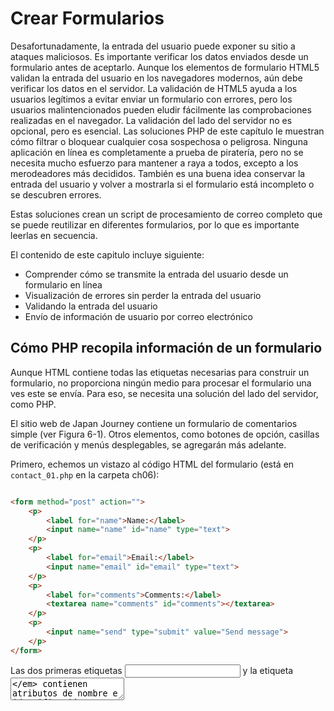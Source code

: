 # Crear Formularios

Desafortunadamente, la entrada del usuario puede exponer su sitio a 
ataques maliciosos. Es importante verificar los datos enviados desde 
un formulario antes de aceptarlo. Aunque los elementos de formulario 
HTML5 validan la entrada del usuario en los navegadores modernos, 
aún debe verificar los datos en el servidor. La validación de HTML5 
ayuda a los usuarios legítimos a evitar enviar un formulario con 
errores, pero los usuarios malintencionados pueden eludir fácilmente 
las comprobaciones realizadas en el navegador. La validación del 
lado del servidor no es opcional, pero es esencial. Las soluciones 
PHP de este capítulo le muestran cómo filtrar o bloquear cualquier 
cosa sospechosa o peligrosa. Ninguna aplicación en línea es 
completamente a prueba de piratería, pero no se necesita mucho 
esfuerzo para mantener a raya a todos, excepto a los merodeadores 
más decididos. También es una buena idea conservar la entrada del 
usuario y volver a mostrarla si el formulario está incompleto o se 
descubren errores. 

Estas soluciones crean un script de procesamiento de correo completo 
que se puede reutilizar en diferentes formularios, por lo que es 
importante leerlas en secuencia.

El contenido de este capitulo incluye siguiente:

- Comprender cómo se transmite la entrada del usuario desde un 
formulario en línea
- Visualización de errores sin perder la entrada del usuario
- Validando la entrada del usuario
- Envío de información de usuario por correo electrónico

## Cómo PHP recopila información de un formulario

Aunque HTML contiene todas las etiquetas necesarias para construir un 
formulario, no proporciona ningún medio para procesar el formulario 
una ves este se envía. Para eso, se necesita una solución del lado del 
servidor, como PHP.

El sitio web de Japan Journey contiene un formulario de comentarios 
simple (ver Figura 6-1). Otros elementos, como botones de opción, 
casillas de verificación y menús desplegables, se agregarán más adelante.

Primero, echemos un vistazo al código HTML del formulario (está en 
`contact_01.php` en la carpeta ch06):


```html

<form method="post" action="">
    <p>
        <label for="name">Name:</label>
        <input name="name" id="name" type="text">
    </p>
    <p>
        <label for="email">Email:</label>
        <input name="email" id="email" type="text">
    </p>
    <p>
        <label for="comments">Comments:</label>
        <textarea name="comments" id="comments"></textarea>
    </p>
    <p>
        <input name="send" type="submit" value="Send message">
    </p>
</form>
```

Las dos primeras etiquetas _<input>_ y la etiqueta _<textarea>_ contienen 
atributos de nombre e identificación configurados con el mismo valor. 
La razón de esta duplicación es la accesibilidad. HTML usa el atributo 
_id_ para asociar el elemento _<label>_ con el elemento _<input>_ correcto. 
Los scripts de procesamiento de formularios, sin embargo, se basan en 
el atributo de _name_. Por lo tanto, aunque el atributo _id_ es opcional 
en el botón _submit_, debe usar el atributo _name_ para cada elemento 
del formulario que desee procesar.

El atributo _name_ de un elemento de entrada de formulario normalmente no 
debe contener espacios. Si desea combinar varias palabras, únalas con un 
guión bajo (PHP lo hará automáticamente si deja espacios). Debido a que el 
script desarrollado más adelante en este capítulo convierte los atributos 
_name_ en variables PHP, no use guiones ni ningún otro carácter que no sea 
válido en los nombres de las variables PHP.

Otras dos cosas a tener en cuenta son los atributos de _method_ y _action_
dentro de la etiqueta de apertura _<form>_. El atributo de _method_ determina 
cómo el formulario envía datos. Se puede configurar para _post_ y _get_. El 
atributo _action_ le dice al navegador dónde enviar los datos para su 
procesamiento cuando se hace clic en el botón _submit_. Si el valor se deja 
vacío, como aquí, la página intenta procesar el formulario en sí. Sin embargo, 
un atributo _action_ vacío no es válido en HTML5, por lo que será necesario corregirlo.

He evitado deliberadamente el uso de cualquiera de las nuevas funciones 
de formulario HTML5, como _type = "email"_ y el atributo _required_. Esto 
facilita la prueba de los scripts de validación del lado del servidor PHP. 
Después de la prueba, puede actualizar sus formularios para utilizar las 
funciones de validación de HTML5. La validación en el navegador es 
principalmente una cortesía hacia el usuario para evitar que se envíe 
información incompleta, por lo que es opcional. La validación del lado 
del servidor nunca debe omitirse.

## Diferencia entre Post y Get


De lo contrario, la carpeta ch06 contiene un conjunto completo de archivos 
para el sitio Japan Journey con todo el código del Capítulo 5 incorporado. 
Copie _contact_01.php_ a la raíz del sitio y cámbielo al nombre _contact.php_. 
También copie _footer.php_, _menu.php_ y _title.php_ de la carpeta _ch06 / includes_
a la carpeta _includes_ en la raíz del sitio.

1. Localice la etiqueta de apertura _<form>_ en _contact.php_ y cambie el valor 
del atributo del método de _post_ para obtener, así:

```html
<form method="get" action="">
```

2. Guarde _contact.php_ y cargue la página en un navegador. Escriba su nombre, 
dirección de correo electrónico y un mensaje corto en el formulario, luego haga 
clic en _Enviar mensaje_.


3. Busque en la barra de direcciones del navegador. Debería ver el contenido 
del formulario adjunto al final de la URL.  Si divide la URL, se verá así:

```
http://localhost/phpsols-4e/contact.php
?name=David
&email=david%40example.com
&comments=Greetings%21+%3A-%29
&send=Send+message
```

Los datos enviados por el formulario se han agregado a la URL básica 
como una cadena de consulta que comienza con un signo de interrogación. 
El valor de cada campo y el botón de envío se identifica mediante el 
atributo _name_ del elemento de formulario, seguido de un signo igual y 
los datos enviados. Los datos de cada elemento de entrada están separados 
por un signo comercial (&). Las URL no pueden contener espacios o ciertos 
caracteres (como un signo de exclamación o un emoticón), por lo que el 
navegador reemplaza los espacios con + y codifica otros caracteres como 
valores hexadecimales, un proceso conocido como codificación de URL (para 
obtener una lista completa de valores, consulte 
www.degraeve.com/reference/urlencoding.php).
 
4. Vuelva al código de _contact.php_ y cambie el método a _post_, así:

```html
<form method="post" action="">
```

Guarde _contact.php_ y vuelva a cargar la página en su navegador. Escribe 
otro mensaje y haz clic en _Enviar mensaje_. Su mensaje debería desaparecer, 
pero no sucede nada. No se ha perdido, pero todavía no ha hecho nada para 
procesarlo.
 
6. En _contact.php_, agregue el siguiente código inmediatamente debajo de 
la etiqueta de cierre `</form>`:

```html
<pre>
<?php if ($_POST) { print_r($_POST); } ?>
</pre>
```

Esto muestra el contenido del array superglobal `$ _POST` si se han 
enviado datos _post_. Como se explicó en el Capítulo 4, la función 
_print_r()_ le permite inspeccionar el contenido de los array; las 
etiquetas `<pre>` simplemente facilitan la lectura de la salida.

7. Guarde la página y haga clic en el botón Actualizar en su navegador. 
Probablemente verá una advertencia similar a la siguiente. Esto le 
indica que los datos se volverán a enviar, que es exactamente lo que 
desea. Confirme que desea enviar la información nuevamente.

8. El código del paso 6 ahora debería mostrar el contenido de su mensaje 
debajo del formulario. Todo se ha almacenado en uno de los array 
superglobales de PHP, `$ _POST`, que contiene los datos enviados mediante 
el método _post_. El atributo _name_  de cada elemento del formulario 
se utiliza como clave del array, lo que facilita la recuperación del contenido.

```
       array
(
    [name] => David
    [email] => david@example.com
    [comments] => Hi!
    [send] => Send message
)
```

El array `$ _POST` usa los atributos `name` del formulario para 
identificar cada elemento de datos.

Como acaba de ver, el método `get` envía sus datos adjuntos a la URL, 
mientras que el método `post` los envía con los encabezados HTTP para 
que estén ocultos a la vista. Algunos navegadores limitan la longitud 
máxima de una URL a unos 2000 caracteres, por lo que el método `get` 
solo se puede utilizar para pequeñas cantidades de datos. El método 
`post` se puede utilizar para cantidades de datos mucho mayores. De 
forma predeterminada, PHP permite hasta 8 MB de datos `post` aunque las 
empresas de alojamiento pueden establecer un límite diferente.

Sin embargo, la diferencia más importante entre los dos métodos es su 
uso previsto. El método de `get` está diseñado para usarse en solicitudes 
que no generan cambios en el servidor, sin importar cuántas veces se 
haya realizado. En consecuencia, se utiliza principalmente para búsquedas 
en bases de datos; marcar el resultado de la búsqueda es útil porque todos 
los criterios de búsqueda están en la URL. Por otro lado, el método 
`post` está diseñado para peticiones que provocan cambios en el servidor. 
Por lo tanto, se usa para insertar, actualizar o eliminar registros en 
una base de datos, cargar archivos o enviar un correo electrónico.

Este capítulo se concentra en el método `post` y su array superglobal 
asociada, `$ _POST`.

## Obtener datos de formularios con PHP superglobals

El array superglobal `$_POST` contiene datos enviados mediante el 
método `post`. No debería sorprender que los datos enviados por el 
método `get` estén en el array `$_GET`.

Para acceder a los valores enviados por un formulario, simplemente 
coloque el atributo `name` elemento del formulario entre comillas 
entre corchetes después de `$ _POST` o `$ _GET`, según el atributo 
del método del formulario. Por tanto, el correo electrónico se convierte 
en `$_POST['email']` si se envía mediante el método `post` y 
`$_GET['email']` si se envía mediante el método `get`. 

Puede encontrar scripts que usen `$_REQUEST`, lo que evita la necesidad 
de distinguir entre `$_POST` o `$_GET`. Es menos seguro. Siempre 
debe saber de dónde proviene la información del usuario. `$_REQUEST` 
también incluye los valores de las cookies, por lo que no tiene idea 
si está tratando con un valor enviado por el método `post`, uno 
transmitido a través de la URL o inyectado por una cookie. Utilice 
siempre `$_POST` o `$_GET`.

Los scripts antiguos pueden usar `$HTTP_POST_VARS` o `$HTTP_GET_VARS`, 
que tienen el mismo significado que `$_POST` y `$_GET`. Se han 
eliminado las versiones antiguas. Utilice `$_POST` y `$_GET` en su lugar.


## Procesamiento y validación de la entrada del usuario

El objetivo final de este capítulo es enviar la entrada del formulario 
en `contact.php` por correo electrónico a su bandeja de entrada. El uso 
de la función `mail ()` de PHP es relativamente sencillo. Requiere un 
mínimo de tres argumentos: la dirección o direcciones a las que se envía 
el correo electrónico, una cadena que contiene la línea de asunto y una 
cadena que contiene el cuerpo del mensaje. El cuerpo del mensaje se 
construye concatenando (uniendo) el contenido de los campos de entrada 
en una sola cadena.

Las medidas de seguridad implementadas por la mayoría de los proveedores 
de servicios de Internet (ISP) hacen que sea difícil, si no imposible, 
probar la función `mail ()` en un entorno de prueba local. En lugar de 
saltar directamente al uso de `mail ()`, las Soluciones PHP 6-2 a 6-5 
se concentran en validar la entrada del usuario para asegurarse de que 
los campos obligatorios estén completos y muestren mensajes de error. 
La implementación de estas medidas hace que sus formularios en línea 
sean más fáciles de usar y seguros.

La utilizacion de JavaScript o elementos y atributos de formulario HTML5
para verificar la entrada del usuario se denomina validación del lado del 
cliente porque ocurre en la computadora del usuario (o cliente). Es útil 
porque es casi instantáneo y puede alertar al usuario sobre un problema 
sin hacer un viaje de ida y vuelta innecesario al servidor. Sin embargo, 
la validación del lado del cliente es fácil de eludir. Todo lo que tiene 
que hacer un usuario malintencionado es enviar datos desde un script 
personalizado y sus comprobaciones se vuelven inútiles. También es vital 
verificar la entrada del usuario con PHP.

Consejo

La validación del lado del cliente por sí sola es insuficiente. Siempre 
verifique los datos de una fuente externa usando la validación del lado 
del servidor con PHP.

### Creando un script reutilizable

La capacidad de reutilizar el mismo script, tal vez con solo unas pocas 
ediciones, para varios sitios web es un gran ahorro de tiempo. Sin embargo, 
enviar los datos de entrada a un archivo separado para su procesamiento 
dificulta alertar a los usuarios sobre errores sin perder su entrada. Para 
solucionar este problema, el enfoque adoptado en este capítulo es utilizar 
lo que se conoce como formulario de autoprocesamiento.

Cuando se envía el formulario, la página se vuelve a cargar y una 
declaración condicional ejecuta el script de procesamiento. Si la 
validación del lado del servidor detecta errores, el formulario se puede 
volver a mostrar con mensajes de error mientras se conserva la entrada 
del usuario. Partes del script específicas del formulario se incrustarán 
encima de la declaración `DOCTYPE`. Las partes genéricas y reutilizables 
estarán en un archivo separado que se puede incluir en cualquier página 
que requiera un script de procesamiento de correo electrónico.

Solución PHP 6-1: Prevención de secuencias de comandos entre sitios en 
una forma de autoprocesamiento

Dejar vacío el atributo `action` de una etiqueta de formulario de 
apertura u omitirlo por completo vuelve a cargar el formulario cuando 
se envían los datos. Sin embargo, un atributo `action` vacío no es 
válido en HTML5. PHP tiene una variable superglobal muy conveniente 
(`$_SERVER ['PHP_SELF']`) que contiene la ruta relativa a la raíz del 
sitio del archivo actual. Establecerlo como el valor del atributo 
`action` inserta automáticamente el valor correcto para un formulario 
de autoprocesamiento, pero usarlo por sí solo expone su sitio a un 
ataque malicioso conocido como `cross-site scripting (XSS)`. Esta 
solución PHP explica el riesgo y muestra cómo usar `$_SERVER['PHP_SELF']` 
de forma segura.

1. Cargue `bad_link.php` en la carpeta ch06 en un navegador. Contiene 
un único enlace a `form.php` en la misma carpeta; pero el enlace en el 
HTML subyacente se ha deformado deliberadamente para simular un ataque XSS.
     
2. Haga clic en el enlace. Dependiendo del navegador que esté utilizando, 
debería ver que la página de destino ha sido bloqueada (como se muestra 
en la Figura 6-3) o el diálogo de alerta de JavaScript que se muestra en 
la Figura 6-4.

Google Chrome automatically blocks suspected XSS attacks. 
Not all browsers are capable of blocking XSS attacks. 

Nota

Los enlaces en los archivos de ejercicios para esta solución PHP asumen 
que están en una carpeta llamada phpsols-4e / ch06 en la raíz de su 
servidor localhost. Ajústelos si es necesario para que coincidan con 
su configuración de prueba.

3. Descarte la alerta de JavaScript, si es necesario, y haga clic con 
el botón derecho para ver la fuente de la página. La línea 10 debería 
verse similar a esto:

```
<form method="post" action="/phpsols-4e/ch06/form.php">
<script>alert('Boo!')</script><foo"">
```

El enlace mal formado en `bad_link.php` ha inyectado un fragmento de 
JavaScript en la página inmediatamente después de la etiqueta de 
apertura `<form>`. En este caso, es una alerta JavaScript inofensiva; 
pero en un ataque XSS real, podría intentar robar cookies u otra 
información personal. Tal ataque sería silencioso, dejando al usuario 
inconsciente de lo que ha sucedido a menos que note el script en la 
barra de direcciones del navegador.

Esto ha sucedido porque `form.php` usa `$_SERVER['PHP_SELF']` para 
generar el valor del atributo `action`. El enlace mal formado inserta 
la ubicación de la página en el atributo `action`, cierra la etiqueta 
del formulario de apertura y luego inyecta la etiqueta `<script>`, que 
se ejecuta inmediatamente cuando se carga la página.


4. Una forma simple, pero efectiva, de neutralizar este tipo de ataque 
XSS es pasar `$_SERVER['PHP_SELF']` a la función `htmlentities()` 
de esta manera:

```html
<form method="post"  action="<?=
 htmlentities($_SERVER['PHP_SELF']) ?>">
```

Esto convierte los corchetes angulares de las etiquetas `<script`> en 
sus equivalentes de entidad HTML, evitando que se ejecute el script. 
Aunque funciona, deja la URL mal formada en la barra de direcciones 
del navegador, lo que podría llevar a los usuarios a cuestionar la 
seguridad de su sitio. Creo que una mejor solución es redirigir a los 
usuarios a una página de error cuando se detecta XSS.


5. En form.php, cree un bloque PHP encima de la declaración `DOCTYPE` 
y defina una variable con la ruta relativa a la raíz del sitio al 
archivo actual de esta manera:

```html
<?php
$currentPage = '/phpsols-4e/ch06/form.php';
?>
<!doctype html>
```

6. Ahora compare el valor de `$currentPage` con `$ _SERVER['PHP_SELF']`. 
Si no son idénticos, use la función `header()` para redirigir al usuario 
a una página de error y salir inmediatamente del script de esta manera:

```html
if ($currentPage !== $_SERVER['PHP_SELF']) {
    header('Location: http://localhost/phpsols-4e/ch06/missing.php');
    exit;
}
```

Precaución

La ubicación pasada a la función `header()` debe ser una URL completamente 
calificada. Si utiliza un vínculo relativo al documento, el destino se 
agrega al vínculo mal formado, lo que evita que la página se redirija 
correctamente.

7. Use `$currentPage` como el valor del atributo `action` en la etiqueta 
del formulario de apertura:

```html
<form method="post"  action="<?= $currentPage ?>">
```

8. Guarde `form.php`, vuelva a `bad_link.php` y vuelva a hacer clic en el 
enlace. Esta vez debería ser llevado directamente a `missing.php`.
 
9. Cargue `form.php` directamente en el navegador. Debería cargarse y 
funcionar como se esperaba.  La versión final está en `form_end.php` en 
la carpeta ch06. El archivo llamado `bad_link_end.php` enlaza con la 
versión terminada si solo desea probar el script.

Esta técnica implica más código que simplemente pasar `$_SERVER['PHP_SELF']` 
a la función `htmlentities()`; pero tiene la ventaja de guiar a los 
usuarios sin problemas a una página de error si han seguido un enlace 
malicioso a su formulario. Obviamente, la página de error debería 
vincularse a su menú principal.

Solución PHP 6-2: Asegúrese de que los campos obligatorios no estén en blanco

Cuando los campos obligatorios se dejan en blanco, no obtiene la 
información que necesita y es posible que el usuario nunca obtenga una 
respuesta, especialmente si se han omitido los datos de contacto.
Continúe usando el archivo de "Comprender la diferencia entre `post` y `get`" 
anteriormente en este capítulo. Alternativamente, use `contact_02.php` de 
la carpeta ch06 y elimine _02 del nombre del archivo.

1. La secuencia de comandos de procesamiento utiliza dos arrays llamadas 
`$errores` y` $missing` para almacenar los detalles de los errores y los 
campos obligatorios que no se han completado. Estos arrays se utilizarán 
para controlar la visualización de los mensajes de error junto con las
 etiquetas del formulario. No habrá ningún error cuando la página se 
cargue por primera vez, así que inicialice `$errors` y `$missing` como 
arrays vacíos en el bloque de código PHP en la parte superior de 
`contact.php`, así:


```html
<?php
include './includes/title.php';
$errors = [];
$missing = [];
?>
```

 
2. La secuencia de comandos de procesamiento de correo electrónico debe 
ejecutarse solo si se ha enviado el formulario. Use una declaración 
condicional para verificar el valor de la variable superglobal 
`$_SERVER['REQUEST_METHOD']`. Si es `POST` (todo en mayúsculas), sabrá 
que el formulario se envió mediante el método `post`. Agregue el código 
resaltado en negrita al bloque PHP en la parte superior de la página.

```html
<?php
include './includes/title.php';
$errors = [];
$missing = [];
// check if the form has been submitted
if ($_SERVER['REQUEST_METHOD'] == 'POST') {
    // email processing script
}
?>
```

Consejo

Verificar que el valor de `$_SERVER['REQUEST_METHOD']` sea `POST` es 
una condición genérica que se puede usar con cualquier formulario 
independientemente del nombre del botón Enviar.

3. Aunque aun no enviará el correo electrónico, defina dos variables 
para almacenar la dirección de destino y la línea de asunto del 
correo electrónico. El siguiente código va dentro de la declaración 
condicional que creó en el paso anterior:

```
if ( $_SERVER['REQUEST_METHOD'] == 'POST') {
    // email processing script
    $to = 'david@example.com'; // use your own email address
    $subject = 'Feedback from Japan Journey';
}
```

4. A continuación, cree dos arrays, uno que enumere el atributo `name` 
de cada campo en el formulario y la otra que enumere todos los campos 
obligatorios. Por el bien de esta demostración, haga que el campo de 
correo electrónico sea opcional, de modo que solo se requieran los 
campos `name` y `comments` Agregue el siguiente código dentro del 
bloque condicional inmediatamente después del código que define la 
línea de asunto:

```
    $subject = 'Feedback from Japan Journey';
    // list expected fields
    $expected = ['name', 'email', 'comments'];
    // set required fields
    $required = ['name', 'comments'];
}
```

Consejo

¿Por qué es necesaria ek array `$expected` ? Es para evitar que un 
atacante inyecte otras variables en el array `$_POST` en un intento de 
sobrescribir sus valores predeterminados. Al procesar solo las variables 
que espera, su formulario es mucho más seguro. Se ignoran los valores 
falsos.

5. La siguiente sección de código no es específica de este formulario, 
por lo que debe ir en un archivo externo que se puede incluir en 
cualquier secuencia de comandos de procesamiento de correo electrónico. 
Cree un nuevo archivo PHP llamado `processmail.php` en la carpeta 
`includes`. Luego inclúyalo en `contact.php` inmediatamente después 
del código que ingresó en el paso anterior, así:

```
    $required = ['name', 'comments'];
    require './includes/processmail.php';
}
```

6. El código en `processmail.php` comienza verificando las variables 
`$_POST` para los campos obligatorios que se han dejado en blanco. 
Elimine cualquier código predeterminado insertado por su editor y 
agregue lo siguiente a `processmail.php`: 

```
<?php
foreach ($_POST as $key => $value) {
    // strip whitespace from $value if not an array
    if (!is_array($value)) {
        $value = trim($value);
    }
    if (!in_array($key, $expected)) {
        // ignore the value, it's not in $expected
        continue;
    }
    if (in_array($key, $required) && empty($value)) {
        // required value is missing
        $missing[] = $key;
        $$key = "";
        continue;
    }
    $$key = $value;
}
```

Este bucle `foreach` procesa el array `$_POST` eliminando los espacios 
en blanco iniciales y finales de los campos de texto y asignando el 
contenido del campo a una variable con un nombre simplificado. 
Como resultado, `$_POST['email'] `se convierte en `$email`, y así 
sucesivamente. También verifica si los campos obligatorios se dejan en 
blanco y los agrega al array `$missing`, estableciendo la variable 
relacionada en una cadena vacía.

El array `_POST` es un array asociativa, por lo que el ciclo asigna la 
clave y el valor del elemento actual a `$key` y `$value`, respectivamente. 
El ciclo comienza verificando que el valor actual no sea un array, 
usando la función `is_array()` con el operador lógico `Not` (!). Si no 
es así, la función `trim()` elimina los espacios en blanco iniciales 
y finales y los reasigna a `$value`. Eliminar los espacios en blanco 
iniciales y finales evita que alguien presione la barra espaciadora 
varias veces para evitar completar un campo obligatorio.


Nota

Actualmente, el formulario solo tiene campos de entrada de texto, pero 
se ampliará más adelante para incluir elementos `<select>` y casillas 
de verificación que envían datos como arrays. Es necesario verificar 
si el valor del elemento actual es un array porque pasar un array a la 
función `trim()` desencadena un error.

La siguiente declaración condicional verifica si la clave actual no 
está en el array `$expected`. Si no es así, la palabra clave `continue` 
obliga al ciclo a dejar de procesar el elemento actual y pasar al 
siguiente. Por lo tanto, se ignora todo lo que no esté en el array 
$expected.

A continuación, verificamos si la clave del array actual está en el 
array `$required` y si no tiene ningún valor. Si la condición devuelve 
verdadera, la clave se agrega al arrayz `$missing` y una variable 
basada en el nombre de la clave se crea dinámicamente y su valor se 
establece en una cadena vacía. Observe que `$$key` comienza con dos 
signos de dólar en la siguiente línea:

```
$$key = "";
```

Esto significa que es una variable variable (consulte "Crear de nuevas 
variables dinámicamente" en el Capítulo 4). Entonces, si el valor de 
`$key` es `"name"`, `$$key` se convierte en `$name`.

Nuevamente, `continue` mueve el bucle al siguiente elemento.

Pero, si llegamos hasta la línea final del ciclo, sabemos que estamos 
tratando con un elemento que necesita ser procesado, por lo que se 
crea una variable basada en el nombre de la clave de forma dinámica y 
el valor actual se asigna a este.

7. Guarde `processmail.php`. Le agregará más código más adelante, pero 
pasemos ahora al cuerpo principal de `contact.php`. El atributo `action` 
en la etiqueta del formulario de apertura está vacío. Para propósitos 
de prueba local, simplemente establezca su valor en el nombre de la 
página actual:

```
<form method="post" action="contact.php">
```


8. Debe mostrar una advertencia si falta algo. Agregue una declaración 
condicional en la parte superior del contenido de la página entre el 
encabezado <h2> y el primer párrafo, así:


```html
<h2>Contact us</h2>
<?php if ($missing || $errors) { ?>
<p class="warning">Please fix the item(s) indicated.</p>
<?php } ?>
<p>Ut enim ad minim veniam . . . </p>
```


Esto verifica `$missing` y `$errors`, que inicializó como arrays vacios 
en el paso 1. Como se explica en "La verdad según PHP" en el Capítulo 4, 
un array vacío se trata como falso, por lo que el párrafo dentro de la 
declaración condicional no lo es se muestra cuando se carga la página 
por primera vez. Sin embargo, si no se ha completado un campo obligatorio 
cuando se envía el formulario, su nombre se agrega a la matriz `$missing`. 
Un array con al menos un elemento se trata como verdadera. El || significa 
"o", por lo que este párrafo de advertencia se mostrará si un campo 
obligatorio se deja en blanco o si se descubre un error. (El array 
$erros entra en juego en la Solución PHP 6-4).


9. Para asegurarse de que funciona hasta ahora, guarde `contact.php` 
y cárguelo normalmente en un navegador (no haga clic en el botón 
Actualizar). No se muestra el mensaje de advertencia. Haz clic en 
Enviar mensaje sin completar ninguno de los campos. Ahora debería ver 
el mensaje sobre elementos faltantes, como se muestra en la siguiente 
captura de pantalla.


10. Para mostrar un mensaje adecuado junto a cada campo obligatorio 
que falta, use una declaración condicional de PHP para insertar un 
`<span>` dentro de la etiqueta `<label>`, así:

```html
<label for="name">Name:
<?php if (in_array('name', $missing)) { ?>
    <span class="warning">Please enter your name</span>
<?php } ?>
</label>
```

La condición usa la función `in_array()` para verificar si el array 
`$missing` contiene el valor `name`. Si es así, se muestra el `<span>.` 
`$missing` se define como un array vacío en la parte superior de la 
secuencia de comandos, por lo que el intervalo no se mostrará cuando 
se cargue la página por primera vez.


11. Inserte advertencias similares para los campos de correo electrónico 
y comentarios como este:

```html
    <label for="email">Email:
    <?php if (in_array('email', $missing)) { ?>
        <span class="warning">Please enter your email address</span>
    <?php } ?>
    </label>
    <input name="email" id="email" type="text">
</p>
<p>
    <label for="comments">Comments:
    <?php if (in_array('comments', $missing)) { ?>
        <span class="warning">Please enter your comments</span>
    <?php } ?>
    </label>
```

El código PHP es el mismo excepto por el valor que busca en el array 
`$missing`. Es lo mismo que el atributo `name` del elemento de formulario.
 
12. Guarde `contact.php` y pruebe la página nuevamente, primero 
ingresando nada en ninguno de los campos. Las etiquetas del formulario 
deben verse como la Figura 6-5.


Aunque agregó una advertencia a `<label>` para el campo de correo 
electrónico, no se muestra porque el correo electrónico no se agregó 
al array `$required`. Como resultado, el código en `processmail.php` 
no lo agrega al array `$missing`.

13. Agregue un correo electrónico al array `$required` en el bloque 
de código en la parte superior de `comments.php`, así:

```
$required = ['name', 'comments', 'email'];
```

14. Haz clic en Enviar mensaje nuevamente sin completar ningún campo. 
Esta vez, verá un mensaje de advertencia junto a cada etiqueta.
     
15. Escriba su nombre en el campo `name`. En los campos Correo 
electrónico y Comentarios, simplemente presione la barra espaciadora 
varias veces y luego haga clic en Enviar mensaje. El mensaje de 
advertencia junto al campo Nombre desaparece, pero los otros dos 
mensajes de advertencia permanecen. El código en `processmail.php` 
quita los espacios en blanco de los campos de texto, por lo que 
rechaza los intentos de omitir los campos obligatorios ingresando 
una serie de espacios. Si tiene algún problema, compare su código 
con `contact_03.php` e `includes/processmail_01.php` en la carpeta 
ch06.
     

Todo lo que se necesita hacer para cambiar los campos obligatorios 
es cambiar los nombres en el array `$required` y agregar una alerta 
adecuada dentro de la etiqueta `<label>` del elemento de entrada 
apropiado dentro del formulario. Es fácil de hacer porque siempre 
usa el atributo de nombre del elemento de entrada del formulario.

## Conservar la entrada del usuario cuando un formulario está incompleto

Imagínese que ha pasado 10 minutos rellenando un formulario. Hace 
clic en el botón Enviar y vuelve la respuesta de que falta un campo 
obligatorio. Es exasperante tener que rellenar todos los campos de 
nuevo. Dado que el contenido de cada campo está en el array `$_POST`, 
es fácil volver a mostrarlo cuando se produce un error.


Solución PHP 6-3: Creación de campos de formulario fijos

Esta solución PHP muestra cómo usar una declaración condicional para 
extraer la entrada del usuario del array `$_POST` y volver a mostrarla 
en los campos de entrada de texto y áreas de texto. Continúe trabajando 
con los mismos archivos de antes. Alternativamente, use `contact_03.php` 
e `includes/processmail_01.php` de la carpeta ch06.


1. Cuando la página se carga por primera vez, no desea que aparezca 
nada en los campos de entrada, pero desea volver a mostrar el contenido 
si falta un campo obligatorio o hay un error. Esa es la clave: si los 
arrays `$missing` o `$errors` contienen algún valor, el contenido de 
cada campo debe volver a mostrarse. Establece el texto predeterminado 
para un campo de entrada de texto con el atributo de valor de la 
etiqueta `<input>`, así que modifique la etiqueta `<input`> para un 
nombre como este:

```html
<input name="name" id="name" type="text"
<?php if ($missing || $errors) {
    echo 'value="' . htmlentities($name) . '"';
} ?>>
```

La línea dentro de las llaves contiene una combinación de comillas y 
puntos que pueden confundirlo. Lo primero que debe darse cuenta es que 
solo hay un punto y coma, justo al final, por lo que el comando echo 
se aplica a toda la línea. Como se explicó en el Capítulo 3, un punto 
se denomina operador de concatenación, que une cadenas y variables. 
Puede dividir el resto de la línea en tres secciones, de la siguiente manera:

```
'value="' .

htmlentities($name)

. '"'
```

La primera sección genera `value="` como texto y usa el operador de 
concatenación para unirlo a la siguiente sección, que pasa `$name` a 
una función llamada `htmlentities()`. Explicaré por qué es necesario 
en un momento, pero la tercera sección usa el operador de concatenación 
nuevamente para unirse a la salida final, que consta únicamente de 
comillas dobles. Por lo tanto, si `$missing` o `$errors` contienen 
algún valor, y `$_POST['name']` contiene a Joe, terminará con esto 
dentro de la etiqueta `<input>` :

```html
<input name="name" id="name" type="text" value="Joe">
```

La variable `$name` contiene la entrada del usuario original, que se 
transmitió a través del array `$_POST`. El bucle `foreach` que creó en 
`processmail.php` en la Solución PHP 6-2 procesa el array `$_POST` y 
asigna cada elemento a una variable con el mismo nombre. Esto le permite 
acceder a `$_POST['nombre']` simplemente como `$name`.

Entonces, ¿por qué necesitamos la función `htmlentities()`? Como sugiere 
el nombre de la función, convierte ciertos caracteres en sus entidades 
de caracteres HTML equivalentes. El que le preocupa aquí es la comilla 
doble. Supongamos que Eric "Slowhand" Clapton decide enviar comentarios 
a través del formulario. Si usa `$name` por sí solo, la Figura 6-6 muestra 
lo que sucede cuando se omite un campo `required` y no usa `htmlentities()`.

Pasar el contenido del elemento array `$_POST` a `htmlentities()`, sin 
embargo, convierte las comillas dobles en el medio de la cadena a `&quot;`. 
Y, como muestra la Figura 6-7, el contenido ya no está truncado.

&-------------------------------------------------------------------
